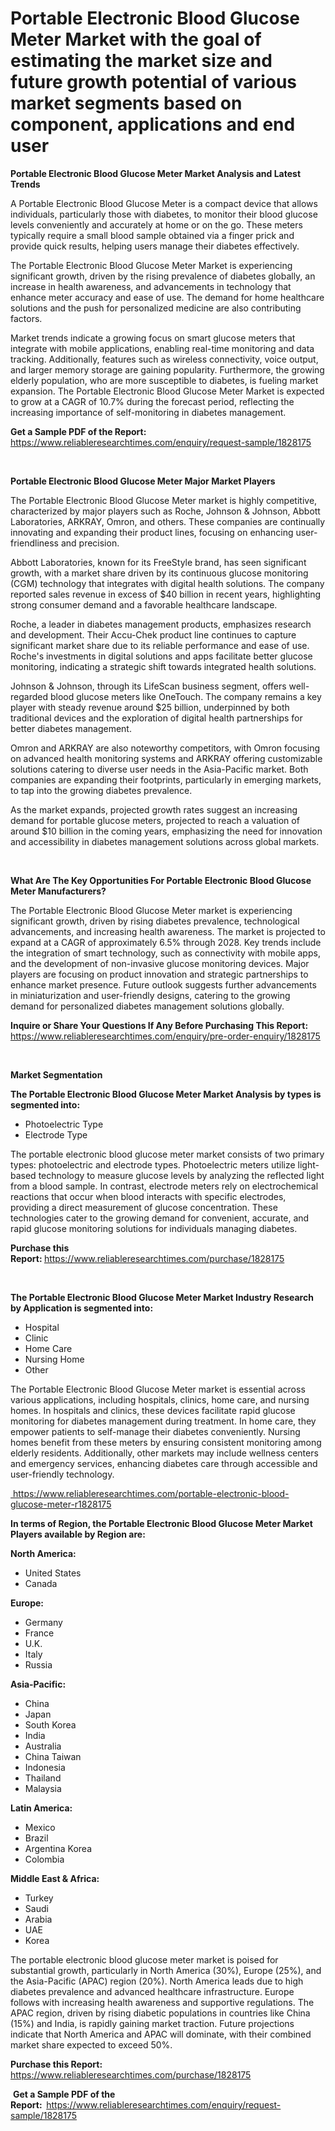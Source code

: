 <p><h1>Portable Electronic Blood Glucose Meter Market with the goal of estimating the market size and future growth potential of various market segments based on component, applications and end user</h1></p><p><strong>Portable Electronic Blood Glucose Meter Market Analysis and Latest Trends</strong></p>
<p><p>A Portable Electronic Blood Glucose Meter is a compact device that allows individuals, particularly those with diabetes, to monitor their blood glucose levels conveniently and accurately at home or on the go. These meters typically require a small blood sample obtained via a finger prick and provide quick results, helping users manage their diabetes effectively.</p><p>The Portable Electronic Blood Glucose Meter Market is experiencing significant growth, driven by the rising prevalence of diabetes globally, an increase in health awareness, and advancements in technology that enhance meter accuracy and ease of use. The demand for home healthcare solutions and the push for personalized medicine are also contributing factors. </p><p>Market trends indicate a growing focus on smart glucose meters that integrate with mobile applications, enabling real-time monitoring and data tracking. Additionally, features such as wireless connectivity, voice output, and larger memory storage are gaining popularity. Furthermore, the growing elderly population, who are more susceptible to diabetes, is fueling market expansion. The Portable Electronic Blood Glucose Meter Market is expected to grow at a CAGR of 10.7% during the forecast period, reflecting the increasing importance of self-monitoring in diabetes management.</p></p>
<p><strong>Get a Sample PDF of the Report:&nbsp;</strong> <a href="https://www.reliableresearchtimes.com/enquiry/request-sample/1828175?utm_campaign=3088&utm_medium=2&utm_source=Github&utm_content=ia&utm_term=14042025&utm_id=portable-electronic-blood-glucose-meter">https://www.reliableresearchtimes.com/enquiry/request-sample/1828175</a></p>
<p>&nbsp;</p>
<p><strong>Portable Electronic Blood Glucose Meter Major Market Players</strong></p>
<p><p>The Portable Electronic Blood Glucose Meter market is highly competitive, characterized by major players such as Roche, Johnson & Johnson, Abbott Laboratories, ARKRAY, Omron, and others. These companies are continually innovating and expanding their product lines, focusing on enhancing user-friendliness and precision.</p><p>Abbott Laboratories, known for its FreeStyle brand, has seen significant growth, with a market share driven by its continuous glucose monitoring (CGM) technology that integrates with digital health solutions. The company reported sales revenue in excess of $40 billion in recent years, highlighting strong consumer demand and a favorable healthcare landscape.</p><p>Roche, a leader in diabetes management products, emphasizes research and development. Their Accu-Chek product line continues to capture significant market share due to its reliable performance and ease of use. Roche's investments in digital solutions and apps facilitate better glucose monitoring, indicating a strategic shift towards integrated health solutions.</p><p>Johnson & Johnson, through its LifeScan business segment, offers well-regarded blood glucose meters like OneTouch. The company remains a key player with steady revenue around $25 billion, underpinned by both traditional devices and the exploration of digital health partnerships for better diabetes management.</p><p>Omron and ARKRAY are also noteworthy competitors, with Omron focusing on advanced health monitoring systems and ARKRAY offering customizable solutions catering to diverse user needs in the Asia-Pacific market. Both companies are expanding their footprints, particularly in emerging markets, to tap into the growing diabetes prevalence.</p><p>As the market expands, projected growth rates suggest an increasing demand for portable glucose meters, projected to reach a valuation of around $10 billion in the coming years, emphasizing the need for innovation and accessibility in diabetes management solutions across global markets.</p></p>
<p>&nbsp;</p>
<p><strong>What Are The Key Opportunities For Portable Electronic Blood Glucose Meter Manufacturers?</strong></p>
<p><p>The Portable Electronic Blood Glucose Meter market is experiencing significant growth, driven by rising diabetes prevalence, technological advancements, and increasing health awareness. The market is projected to expand at a CAGR of approximately 6.5% through 2028. Key trends include the integration of smart technology, such as connectivity with mobile apps, and the development of non-invasive glucose monitoring devices. Major players are focusing on product innovation and strategic partnerships to enhance market presence. Future outlook suggests further advancements in miniaturization and user-friendly designs, catering to the growing demand for personalized diabetes management solutions globally.</p></p>
<p><strong>Inquire or Share Your Questions If Any Before Purchasing This Report:</strong> <a href="https://www.reliableresearchtimes.com/enquiry/pre-order-enquiry/1828175?utm_campaign=3088&utm_medium=2&utm_source=Github&utm_content=ia&utm_term=14042025&utm_id=portable-electronic-blood-glucose-meter">https://www.reliableresearchtimes.com/enquiry/pre-order-enquiry/1828175</a></p>
<p>&nbsp;</p>
<p><strong>Market Segmentation</strong></p>
<p><strong>The Portable Electronic Blood Glucose Meter Market Analysis by types is segmented into:</strong></p>
<p><ul><li>Photoelectric Type</li><li>Electrode Type</li></ul></p>
<p><p>The portable electronic blood glucose meter market consists of two primary types: photoelectric and electrode types. Photoelectric meters utilize light-based technology to measure glucose levels by analyzing the reflected light from a blood sample. In contrast, electrode meters rely on electrochemical reactions that occur when blood interacts with specific electrodes, providing a direct measurement of glucose concentration. These technologies cater to the growing demand for convenient, accurate, and rapid glucose monitoring solutions for individuals managing diabetes.</p></p>
<p><strong>Purchase this Report:&nbsp;</strong><a href="https://www.reliableresearchtimes.com/purchase/1828175?utm_campaign=3088&utm_medium=2&utm_source=Github&utm_content=ia&utm_term=14042025&utm_id=portable-electronic-blood-glucose-meter">https://www.reliableresearchtimes.com/purchase/1828175</a></p>
<p>&nbsp;</p>
<p><strong>The Portable Electronic Blood Glucose Meter Market Industry Research by Application is segmented into:</strong></p>
<p><ul><li>Hospital</li><li>Clinic</li><li>Home Care</li><li>Nursing Home</li><li>Other</li></ul></p>
<p><p>The Portable Electronic Blood Glucose Meter market is essential across various applications, including hospitals, clinics, home care, and nursing homes. In hospitals and clinics, these devices facilitate rapid glucose monitoring for diabetes management during treatment. In home care, they empower patients to self-manage their diabetes conveniently. Nursing homes benefit from these meters by ensuring consistent monitoring among elderly residents. Additionally, other markets may include wellness centers and emergency services, enhancing diabetes care through accessible and user-friendly technology.</p></p>
<p><a href="https://www.reliableresearchtimes.com/portable-electronic-blood-glucose-meter-r1828175?utm_campaign=3088&utm_medium=2&utm_source=Github&utm_content=ia&utm_term=14042025&utm_id=portable-electronic-blood-glucose-meter">&nbsp;https://www.reliableresearchtimes.com/portable-electronic-blood-glucose-meter-r1828175</a></p>
<p><strong>In terms of Region, the Portable Electronic Blood Glucose Meter Market Players available by Region are:</strong></p>
<p>
    <p> <strong> North America: </strong>
        <ul>
            <li>United States</li>
            <li>Canada</li>
        </ul>
        </p> 
    <p> <strong> Europe: </strong>
        <ul>
            <li>Germany</li>
            <li>France</li>
            <li>U.K.</li>
            <li>Italy</li>
            <li>Russia</li>
        </ul>
        </p> 
    <p> <strong> Asia-Pacific: </strong>
        <ul>
            <li>China</li>
            <li>Japan</li>
            <li>South Korea</li>
            <li>India</li>
            <li>Australia</li>
            <li>China Taiwan</li>
            <li>Indonesia</li>
            <li>Thailand</li>
            <li>Malaysia</li>
        </ul>
        </p> 
    <p> <strong> Latin America: </strong>
        <ul>
            <li>Mexico</li>
            <li>Brazil</li>
            <li>Argentina Korea</li>
            <li>Colombia</li>
        </ul>
        </p> 
    <p> <strong> Middle East & Africa: </strong>
        <ul>
            <li>Turkey</li>
            <li>Saudi</li>
            <li>Arabia</li>
            <li>UAE</li>
            <li>Korea</li>
        </ul>
    </p>
    </p>
<p><p>The portable electronic blood glucose meter market is poised for substantial growth, particularly in North America (30%), Europe (25%), and the Asia-Pacific (APAC) region (20%). North America leads due to high diabetes prevalence and advanced healthcare infrastructure. Europe follows with increasing health awareness and supportive regulations. The APAC region, driven by rising diabetic populations in countries like China (15%) and India, is rapidly gaining market traction. Future projections indicate that North America and APAC will dominate, with their combined market share expected to exceed 50%.</p></p>
<p><strong>Purchase this Report: </strong><a href="https://www.reliableresearchtimes.com/purchase/1828175?utm_campaign=3088&utm_medium=2&utm_source=Github&utm_content=ia&utm_term=14042025&utm_id=portable-electronic-blood-glucose-meter">https://www.reliableresearchtimes.com/purchase/1828175</a></p>
<p>&nbsp;<strong>Get a Sample PDF of the Report:&nbsp;&nbsp;</strong><a href="https://www.reliableresearchtimes.com/enquiry/request-sample/1828175?utm_campaign=3088&utm_medium=2&utm_source=Github&utm_content=ia&utm_term=14042025&utm_id=portable-electronic-blood-glucose-meter">https://www.reliableresearchtimes.com/enquiry/request-sample/1828175</a></p>
<p><strong></strong></p>
<p><p></p><p></p><p></p></p>